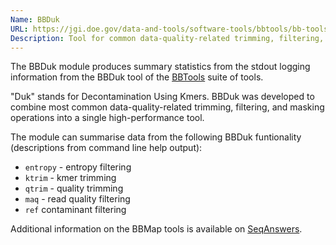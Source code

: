 ```yaml
---
Name: BBDuk
URL: https://jgi.doe.gov/data-and-tools/software-tools/bbtools/bb-tools-user-guide/bbduk-guide/
Description: Tool for common data-quality-related trimming, filtering, and masking operations
---
```


The BBDuk module produces summary statistics from the stdout logging information
from the BBDuk tool of the [BBTools](http://jgi.doe.gov/data-and-tools/bbtools/bb-tools-user-guide/) suite of tools.

"Duk" stands for Decontamination Using Kmers. BBDuk was developed to combine
most common data-quality-related trimming, filtering, and masking operations
into a single high-performance tool.

The module can summarise data from the following BBDuk funtionality
(descriptions from command line help output):

- `entropy` - entropy filtering
- `ktrim` - kmer trimming
- `qtrim` - quality trimming
- `maq` - read quality filtering
- `ref` contaminant filtering

Additional information on the BBMap tools is available on
[SeqAnswers](http://seqanswers.com/forums/showthread.php?t=41057).
